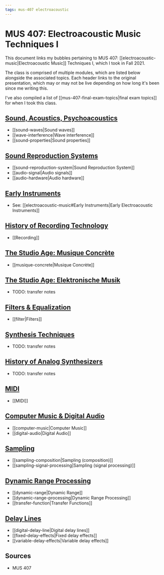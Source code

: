 ```yaml
---
tags: mus-407 electroacoustic
---
```


# MUS 407: Electroacoustic Music Techniques I

This document links my bubbles pertaining to MUS 407: [[electroacoustic-music|Electroacoustic Music]] Techniques I, which I took in Fall 2021.

The class is comprised of multiple modules, which are listed below alongside the associated topics. Each header links to the original presentation, which may or may not be live depending on how long it's been since me writing this.

I've also compiled a list of [[mus-407-final-exam-topics|final exam topics]] for when I took this class.

## [Sound, Acoustics, Psychoacoustics](https://prezi.com/view/ZcqvwosFJCFJQtQrbP75/)

- [[sound-waves|Sound waves]]
- [[wave-interference|Wave interference]]
- [[sound-properties|Sound properties]]

## [Sound Reproduction Systems](https://prezi.com/view/ZUxEtYtWHEmvaAAMl9TM/)

- [[sound-reproduction-system|Sound Reproduction System]]
- [[audio-signal|Audio signals]]
- [[audio-hardware|Audio hardware]]

## [Early Instruments](https://prezi.com/view/EoIboFwzpbiZxgHjLB8j/)

- See: [[electroacoustic-music#Early Instruments|Early Electroacoustic Instruments]]

## [History of Recording Technology](https://prezi.com/view/0EReBGU2zkFuhZ2ZyHjM/)

- [[Recording]]

## [The Studio Age: Musique Concrète](https://prezi.com/view/ft7mHWtbK9nxx3R8u4lA/)

- [[musique-concrete|Musique Concrète]]

## [The Studio Age: Elektronische Musik](https://prezi.com/view/SRAh4XhbnBFhUiSkq2g9/)

- TODO: transfer notes

## [Filters & Equalization](https://prezi.com/view/57r13YFNvmW3Ub40XtC7/)

- [[filter|Filters]]

## [Synthesis Techniques](https://prezi.com/view/mRksycTKogWWEaNULPK6/)

- TODO: transfer notes

## [History of Analog Synthesizers](https://prezi.com/view/898qgMjD1Ii1QPzzKAh3/)

- TODO: transfer notes

## [MIDI](https://prezi.com/view/D7UalGXXwLGTxV85DZ0D/)

- [[MIDI]]

## [Computer Music & Digital Audio](https://prezi.com/view/bU4bIDLNL8OvxyPdcV13/)

- [[computer-music|Computer Music]]
- [[digital-audio|Digital Audio]]

## [Sampling](https://prezi.com/view/XT8nwfhC5NeuSLgsjTZH/)

- [[sampling-composition|Sampling (composition)]]
- [[sampling-signal-processing|Sampling (signal processing)]]

## [Dynamic Range Processing](https://prezi.com/view/g7zopDsfYs3PW921sOQg/)

- [[dynamic-range|Dynamic Range]]
- [[dynamic-range-processing|Dynamic Range Processing]]
- [[transfer-function|Transfer Functions]]

## [Delay Lines](https://prezi.com/view/tG2KTSns8SLtefOk5lUZ/)

- [[digital-delay-line|Digital delay lines]]
- [[fixed-delay-effects|Fixed delay effects]]
- [[variable-delay-effects|Variable delay effects]]

## Sources

- MUS 407
